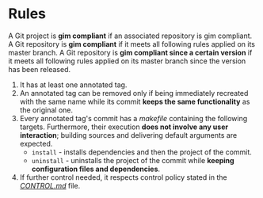 # Rules

A Git project is **gim compliant** if an associated repository is gim compliant. A Git repository is **gim compliant** if it meets all following rules applied on its master branch. A Git repository is **gim compliant since a certain version** if it meets all following rules applied on its master branch since the version has been released.

1. It has at least one annotated tag.
2. An annotated tag can be removed only if being immediately recreated with the same name while its commit **keeps the same functionality** as the original one.
3. Every annotated tag's commit has a *makefile* containing the following targets. Furthermore, their execution **does not involve any user interaction**; building sources and delivering default arguments are expected.
   * `install` - installs dependencies and then the project of the commit.
   * `uninstall` - uninstalls the project of the commit while **keeping configuration files and dependencies**.
4. If further control needed, it respects control policy stated in the [*CONTROL.md*](CONTROL.md) file.
